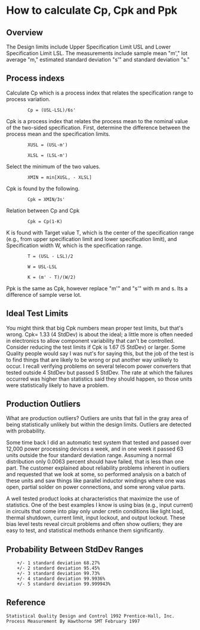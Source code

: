 # How to calculate Cp, Cpk and Ppk

## Overview

The Design limits include Upper Specification Limit USL and Lower Specification Limit LSL. The measurements include sample mean "m'," lot average "m," estimated standard deviation "s'" and standard deviation "s."


## Process indexs

Calculate Cp which is a process index that relates the specification range to process variation.

```
        Cp = (USL-LSL)/6s'
```

Cpk is a process index that relates the process mean to the nominal value of the two-sided specification. First, determine the difference between the process mean and the specification limits.

```
        XUSL = (USL-m')

        XLSL = (LSL-m')
```

Select the minimum of the two values.

```
        XMIN = min[XUSL, - XLSL]
```

Cpk is found by the following.

```
        Cpk = XMIN/3s'
```

Relation between Cp and Cpk

```
        Cpk = Cp(1-K)
```

K is found with Target value T, which is the center of the specification range (e.g., from upper specification limit and lower specification limit), and Specification width W, which is the specification range.

```
        T = (USL - LSL)/2

        W = USL-LSL

        K = (m' - T)/(W/2)
```

Ppk is the same as Cpk, however replace "m'" and "s'" with m and s. Its a difference of sample verse lot. 


## Ideal Test Limits

You might think that big Cpk numbers mean proper test limits, but that's wrong. Cpk= 1.33 (4 StdDev) is about the ideal; a little more is often needed in electronics to allow component variability that can't be controlled. Consider reducing the test limits if Cpk is 1.67 (5 StdDev) or larger. Some Quality people would say I was nut's for saying this, but the job of the test is to find things that are likely to be wrong or put another way unlikely to occur. I recall verifying problems on several telecom power converters that tested outside 4 StdDev but passed 5 StdDev. The rate at which the failures occurred was higher than statistics said they should happen, so those units were statistically likely to have a problem.


## Production Outliers
 
What are production outliers? Outliers are units that fall in the gray area of being statistically unlikely but within the design limits. Outliers are detected with probability. 

Some time back I did an automatic test system that tested and passed over 12,000 power processing devices a week, and in one week it passed 63 units outside the four standard deviation range. Assuming a normal distribution only 0.0063 percent should have failed, that is less than one part. The customer explained about reliability problems inherent in outliers and requested that we look at some, so performed analysis on a batch of these units and saw things like parallel inductor windings where one was open, partial solder on power connections, and some wrong value parts. 

A well tested product looks at characteristics that maximize the use of statistics. One of the best examples I know is using bias (e.g., input current) in circuits that come into play only under cretin conditions like light load, thermal shutdown, current limit, input lockout, and output lockout. These bias level tests reveal circuit problems and often show outliers; they are easy to test, and statistical methods enhance them significantly. 



## Probability Between StdDev Ranges

```
    +/- 1 standard deviation 68.27%
    +/- 2 standard deviation 95.45%
    +/- 3 standard deviation 99.73%
    +/- 4 standard deviation 99.9936%
    +/- 5 standard deviation 99.999943%
```


## Reference

    Statistical Quality Design and Control 1992 Prentice-Hall, Inc.
    Process Measurement By Hawthorne SMT February 1997

